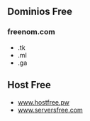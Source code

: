 ## Dominios Free

### freenom.com
* .tk
* .ml
* .ga


## Host Free

* www.hostfree.pw
* www.serversfree.com